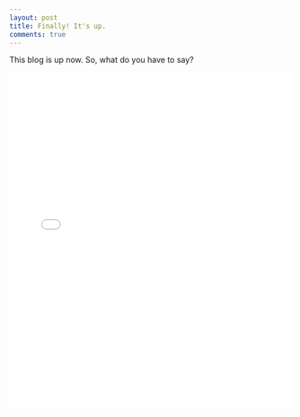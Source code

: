 ```yaml
---
layout: post
title: Finally! It's up.
comments: true
---
```

This blog is up now. So, what do you have to say?

<div style= "text-align:center">
<iframe src="/assets/lang.html"
    style="max-width = 100%"
    sandbox="allow-same-origin allow-scripts"
    width="100%"
    height="600"
    scrolling="no"
    seamless="seamless"
    frameborder="0">
</iframe>
</div>

 
        

